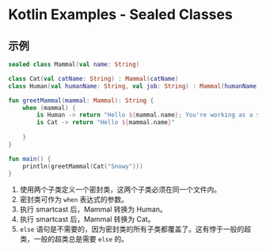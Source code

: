 # Kotlin Examples - Sealed Classes

## 示例

```kt
sealed class Mammal(val name: String)                                                   // 1

class Cat(val catName: String) : Mammal(catName)
class Human(val humanName: String, val job: String) : Mammal(humanName)

fun greetMammal(mammal: Mammal): String {
    when (mammal) {                                                                     // 2
        is Human -> return "Hello ${mammal.name}; You're working as a ${mammal.job}"    // 3
        is Cat -> return "Hello ${mammal.name}"                                         // 4
                                                                                        // 5
    }
}

fun main() {
    println(greetMammal(Cat("Snowy")))
}
```

1. 使用两个子类定义一个密封类，这两个子类必须在同一个文件内。
2. 密封类可作为 `when` 表达式的参数。
3. 执行 smartcast 后，Mammal 转换为 Human。
4. 执行 smartcast 后，Mammal 转换为 Cat。
5. `else` 语句是不需要的，因为密封类的所有子类都覆盖了。这有悖于一般的超类，一般的超类总是需要 `else` 的。
